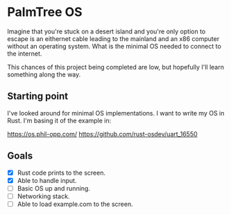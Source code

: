 # PalmTree OS

Imagine that you're stuck on a desert island and you're only option to escape is an eithernet cable leading to the mainland and an x86 computer without an operating system. What is the minimal OS needed to connect to the internet.

This chances of this project being completed are low, but hopefully I'll learn something along the way.

## Starting point

I've looked around for minimal OS implementations. I want to write my OS in Rust. I'm basing it of the example in:

https://os.phil-opp.com/
https://github.com/rust-osdev/uart_16550

## Goals
- [X] Rust code prints to the screen.
- [X] Able to handle input.
- [ ] Basic OS up and running.
- [ ] Networking stack.
- [ ] Able to load example.com to the screen.
